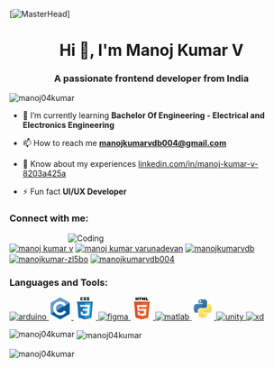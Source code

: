 [![MasterHead](https://hackernoon.com/images/f2px36fy.gif)]
<h1 align="center">Hi 👋, I'm Manoj Kumar V</h1>
<h3 align="center">A passionate frontend developer from India</h3>

<p align="left"> <img src="https://komarev.com/ghpvc/?username=manoj04kumar&label=Profile%20views&color=0e75b6&style=flat" alt="manoj04kumar" /> </p>

- 🌱 I’m currently learning **Bachelor Of Engineering - Electrical and Electronics Engineering**

- 📫 How to reach me **manojkumarvdb004@gmail.com**

- 📄 Know about my experiences [linkedin.com/in/manoj-kumar-v-8203a425a](linkedin.com/in/manoj-kumar-v-8203a425a)

- ⚡ Fun fact **UI/UX Developer**

<h3 align="left">Connect with me:</h3>
<img align= "right" alt="Coding" width="400" src="https://cdn.dribbble.com/users/720555/screenshots/3161167/media/dbaef4d9225b5aab94aca4607ddbea5f.jpg">
<p align="left">
<a href="https://linkedin.com/in/manoj kumar v" target="blank"><img align="center" src="https://raw.githubusercontent.com/rahuldkjain/github-profile-readme-generator/master/src/images/icons/Social/linked-in-alt.svg" alt="manoj kumar v" height="30" width="40" /></a>
<a href="https://fb.com/manoj kumar varunadevan" target="blank"><img align="center" src="https://raw.githubusercontent.com/rahuldkjain/github-profile-readme-generator/master/src/images/icons/Social/facebook.svg" alt="manoj kumar varunadevan" height="30" width="40" /></a>
<a href="https://instagram.com/manojkumarvdb" target="blank"><img align="center" src="https://raw.githubusercontent.com/rahuldkjain/github-profile-readme-generator/master/src/images/icons/Social/instagram.svg" alt="manojkumarvdb" height="30" width="40" /></a>
<a href="https://www.youtube.com/c/manojkumar-zl5bo" target="blank"><img align="center" src="https://raw.githubusercontent.com/rahuldkjain/github-profile-readme-generator/master/src/images/icons/Social/youtube.svg" alt="manojkumar-zl5bo" height="30" width="40" /></a>
<a href="https://www.hackerrank.com/manojkumarvdb004" target="blank"><img align="center" src="https://raw.githubusercontent.com/rahuldkjain/github-profile-readme-generator/master/src/images/icons/Social/hackerrank.svg" alt="manojkumarvdb004" height="30" width="40" /></a>
</p>

<h3 align="left">Languages and Tools:</h3>
<p align="left"> <a href="https://www.arduino.cc/" target="_blank" rel="noreferrer"> <img src="https://cdn.worldvectorlogo.com/logos/arduino-1.svg" alt="arduino" width="40" height="40"/> </a> <a href="https://www.cprogramming.com/" target="_blank" rel="noreferrer"> <img src="https://raw.githubusercontent.com/devicons/devicon/master/icons/c/c-original.svg" alt="c" width="40" height="40"/> </a> <a href="https://www.w3schools.com/css/" target="_blank" rel="noreferrer"> <img src="https://raw.githubusercontent.com/devicons/devicon/master/icons/css3/css3-original-wordmark.svg" alt="css3" width="40" height="40"/> </a> <a href="https://www.figma.com/" target="_blank" rel="noreferrer"> <img src="https://www.vectorlogo.zone/logos/figma/figma-icon.svg" alt="figma" width="40" height="40"/> </a> <a href="https://www.w3.org/html/" target="_blank" rel="noreferrer"> <img src="https://raw.githubusercontent.com/devicons/devicon/master/icons/html5/html5-original-wordmark.svg" alt="html5" width="40" height="40"/> </a> <a href="https://www.mathworks.com/" target="_blank" rel="noreferrer"> <img src="https://upload.wikimedia.org/wikipedia/commons/2/21/Matlab_Logo.png" alt="matlab" width="40" height="40"/> </a> <a href="https://www.python.org" target="_blank" rel="noreferrer"> <img src="https://raw.githubusercontent.com/devicons/devicon/master/icons/python/python-original.svg" alt="python" width="40" height="40"/> </a> <a href="https://unity.com/" target="_blank" rel="noreferrer"> <img src="https://www.vectorlogo.zone/logos/unity3d/unity3d-icon.svg" alt="unity" width="40" height="40"/> </a> <a href="https://www.adobe.com/products/xd.html" target="_blank" rel="noreferrer"> <img src="https://cdn.worldvectorlogo.com/logos/adobe-xd.svg" alt="xd" width="40" height="40"/> </a> </p>

<p><img align="left" src="https://github-readme-stats.vercel.app/api/top-langs?username=manoj04kumar&show_icons=true&locale=en&layout=compact" alt="manoj04kumar" /></p>

<p>&nbsp;<img align="center" src="https://github-readme-stats.vercel.app/api?username=manoj04kumar&show_icons=true&locale=en" alt="manoj04kumar" /></p>

<p><img align="center" src="https://github-readme-streak-stats.herokuapp.com/?user=manoj04kumar&" alt="manoj04kumar" /></p>

